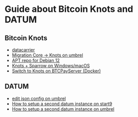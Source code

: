 Guide about Bitcoin Knots and DATUM
===

Bitcoin Knots
---

- [datacarrier](page/datacarrier.md)
- [Migration Core -> Knots on umbrel](/page/migrationumbrel.md)
- [APT repo for Debian 12](/page/apt.md)
- [Knots + Sparrow on Windows/macOS](page/sparrowknots.md)
- [Switch to Knots on BTCPayServer (Docker)](page/knotsbtcpay.md)

DATUM
---

- [edit json config on umbrel](page/datum/umbrel-datum-json.md)
- [How to setup a second datum instance on start9](page/2nddatum.md)
- [How to setup a second datum instance on umbrel](page/2nddatumumbrel.md)